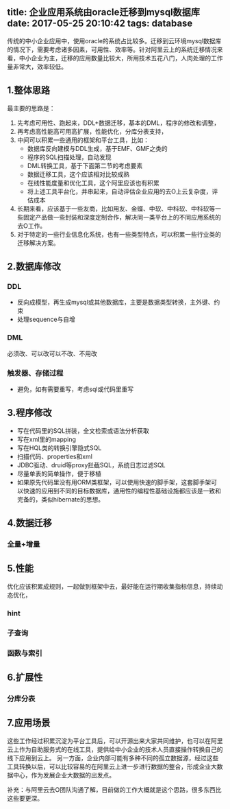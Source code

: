 title: 企业应用系统由oracle迁移到mysql数据库
date: 2017-05-25 20:10:42
tags: database
---
传统的中小企业应用中，使用oracle的系统占比较多。迁移到云环境mysql数据库的情况下，需要考虑诸多因素，可用性、效率等。针对阿里云上的系统迁移情况来看，中小企业为主，迁移的应用数量比较大，所用技术五花八门，人肉处理的工作量非常大，效率较低。

## 1.整体思路

最主要的思路是：
1. 先考虑可用性、跑起来，DDL+数据迁移，基本的DML，程序的修改和调整，
2. 再考虑高性能高可用高扩展，性能优化，分库分表支持，
3. 中间可以积累一些通用的框架和平台工具，比如：
   - 数据库反向建模与DDL生成，基于EMF、GMF之类的
   - 程序的SQL扫描处理，自动发现
   - DML转换工具，基于下面第二节的考虑要素
   - 数据迁移工具，这个应该相对比较成熟
   - 在线性能度量和优化工具，这个阿里应该也有积累
   - 将上述工具平台化，并串起来，自动评估企业应用的去O上云复杂度，评估成本
4. 长期来看，应该基于一些友商，比如用友、金蝶、中软、中科软、中科软等一些固定产品做一些封装和深度定制合作，解决同一类平台上的不同应用系统的去O工作。
5. 对于特定的一些行业信息化系统，也有一些类型特点，可以积累一些行业类的迁移解决方案。

<!-- more -->

## 2.数据库修改

### DDL
- 反向成模型，再生成mysql或其他数据库，主要是数据类型转换，主外键、约束
- 处理sequence与自增

### DML
必须改、可以改可以不改、不用改

### 触发器、存储过程
- 避免，如有需要重写，考虑sql或代码里重写

## 3.程序修改

- 写在代码里的SQL拼装，全文检索或语法分析获取
- 写在xml里的mapping
- 写在HQL类的转换引擎隐式SQL
- 扫描代码、properties和xml
- JDBC驱动、druid等proxy拦截SQL，系统日志过滤SQL
- 尽量单表的简单操作，便于移植
- 如果原先代码里没有用ORM类框架，可以使用快速的脚手架，这套脚手架可以快速的应用到不同的目标数据库，通用性的编程性基础设施都应该是一致和完备的，类似hibernate的思想。

## 4.数据迁移
### 全量+增量


## 5.性能
优化应该积累成规则，一起做到框架中去，最好能在运行期收集指标信息，持续动态优化，
### hint
### 子查询
### 函数与索引

## 6.扩展性
### 分库分表

## 7.应用场景

这些工作经过积累沉淀为平台工具后，可以开源出来大家共同维护，也可以在阿里云上作为自助服务式的在线工具，提供给中小企业的技术人员直接操作转换自己的线下应用到云上。
另一方面，企业内部可能有多种不同的孤立数据源，经过这些工具转换以后，可以比较容易的在阿里云上进一步进行数据的整合，形成企业大数据中心，作为发展企业大数据的出发点。


补充：与阿里云去O团队沟通了解，目前做的工作大概就是这个思路，很多东西比这些要更深。